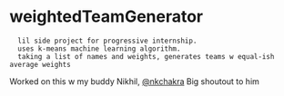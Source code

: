 # weightedTeamGenerator
      lil side project for progressive internship.
      uses k-means machine learning algorithm.
      taking a list of names and weights, generates teams w equal-ish average weights
 Worked on this w my buddy Nikhil, [@nkchakra](https://github.com/nkchakra)
 Big shoutout to him
